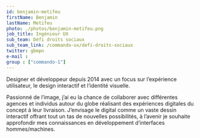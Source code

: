 ```yaml
---
id: benjamin-metifeu
firstName: Benjamin
lastName: Metifeu
photo: ./photos/benjamin-metifeu.png
job_title: Ingénieur UX
sub_team: Défi droits sociaux
sub_team_link: /commando-ux/defi-droits-sociaux
twitter: gbmpn
e-mail :
group : ["commando-1"]
---
```


Designer et développeur depuis 2014 avec un focus sur l’expérience utilisateur, le design interactif et l’identité visuelle.

Passionné de l’image, j’ai eu la chance de collaborer avec différentes agences et individus autour du globe réalisant des expériences digitales du concept à leur livraison. J’envisage le digital comme un vaste dessin interactif offrant tout un tas de nouvelles possibilités, à l’avenir je souhaite approfondir mes connaissances en développement d’interfaces hommes/machines.
